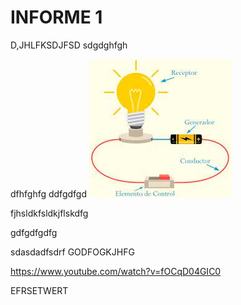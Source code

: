 # INFORME 1
D,JHLFKSDJFSD
sdgdghfgh


dfhfghfg
ddfgdfgd
![Image text](https://github.com/doalulema/borador1/blob/main/descarga.jpeg)


fjhsldkfsldkjflskdfg


gdfgdfgdfg

sdasdadfsdrf
GODFOGKJHFG

https://www.youtube.com/watch?v=fOCqD04GIC0


EFRSETWERT
